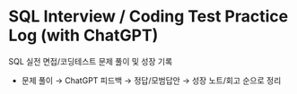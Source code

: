 # SQL Interview / Coding Test Practice Log (with ChatGPT)

SQL 실전 면접/코딩테스트 문제 풀이 및 성장 기록  
- 문제 풀이 → ChatGPT 피드백 → 정답/모범답안 → 성장 노트/회고 순으로 정리
